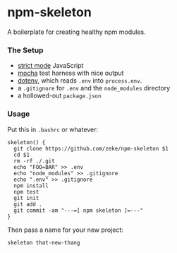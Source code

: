 # npm-skeleton

A boilerplate for creating healthy npm modules.

### The Setup

- [strict mode](http://stackoverflow.com/questions/1335851/what-does-use-strict-do-in-javascript-and-what-is-the-reasoning-behind-it) JavaScript
- [mocha](http://mochajs.org/) test harness with nice output
- [dotenv](https://github.com/bkeepers/dotenv), which reads `.env` into `process.env`.
- a `.gitignore` for `.env` and the `node_modules` directory
- a hollowed-out `package.json`

### Usage

Put this in `.bashrc` or whatever:

```
skeleton() {
  git clone https://github.com/zeke/npm-skeleton $1
  cd $1
  rm -rf ./.git
  echo "FOO=BAR" >> .env
  echo "node_modules" >> .gitignore
  echo ".env" >> .gitignore
  npm install
  npm test
  git init
  git add .
  git commit -am "---=[ npm skeleton ]=---"
}
```

Then pass a name for your new project:

```
skeleton that-new-thang
```
